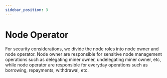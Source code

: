 ```yaml
---
sidebar_position: 3
---
```



#  Node Operator

For security considerations, we divide the node roles into node owner and node operator. Node owner are responsible for sensitive node management operations such as delegating miner owner, undelegating miner owner, etc, while node operator are responsible for everyday operations such as borrowing, repayments, withdrawal, etc.
